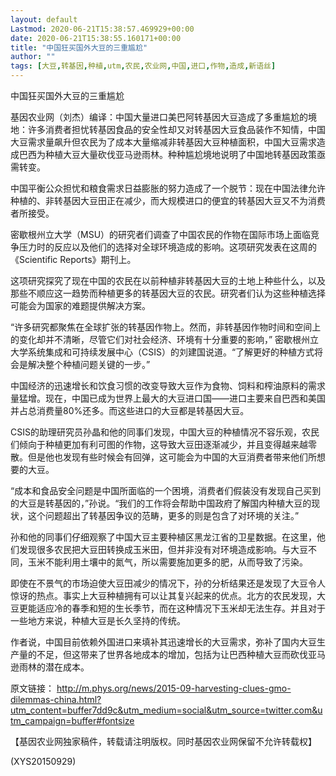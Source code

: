 ```yaml
---
layout: default
Lastmod: 2020-06-21T15:38:57.469929+00:00
date: 2020-06-21T15:38:55.160171+00:00
title: "中国狂买国外大豆的三重尴尬"
author: ""
tags: [大豆,转基因,种植,utm,农民,农业网,中国,进口,作物,造成,新语丝]
---
```


中国狂买国外大豆的三重尴尬

基因农业网（刘杰）编译：中国大量进口美巴阿转基因大豆造成了多重尴尬的境地：许多消费者担忧转基因食品的安全性却又对转基因大豆食品装作不知情，中国大豆需求量飙升但农民为了成本大量缩减非转基因大豆种植面积，中国大豆需求造成巴西为种植大豆大量砍伐亚马逊雨林。种种尴尬境地说明了中国地转基因政策亟需转变。

中国平衡公众担忧和粮食需求日益膨胀的努力造成了一个脱节：现在中国法律允许种植的、非转基因大豆田正在减少，而大规模进口的便宜的转基因大豆又不为消费者所接受。

密歇根州立大学（MSU）的研究者们调查了中国农民的作物在国际市场上面临竞争压力时的反应以及他们的选择对全球环境造成的影响。这项研究发表在这周的 《Scientific Reports》期刊上。

这项研究探究了现在中国的农民在以前种植非转基因大豆的土地上种些什么，以及那些不顺应这一趋势而种植更多的转基因大豆的农民。研究者们认为这些种植选择可能会为国家的难题提供解决方案。

“许多研究都聚焦在全球扩张的转基因作物上。然而，非转基因作物时间和空间上的变化却并不清晰，尽管它们对社会经济、环境有十分重要的影响，” 密歇根州立大学系统集成和可持续发展中心（CSIS）的刘建国说道。“了解更好的种植方式将会是解决整个种植问题关键的一步。”

中国经济的迅速增长和饮食习惯的改变导致大豆作为食物、饲料和榨油原料的需求量猛增。现在，中国已成为世界上最大的大豆进口国——进口主要来自巴西和美国并占总消费量80%还多。而这些进口的大豆都是转基因大豆。

CSIS的助理研究员孙晶和他的同事们发现，中国大豆的种植情况不容乐观，农民们倾向于种植更加有利可图的作物，这导致大豆田逐渐减少，并且变得越来越零散。但是他也发现有些时候会有回弹，这可能会为中国的大豆消费者带来他们所想要的大豆。

“成本和食品安全问题是中国所面临的一个困境，消费者们假装没有发现自己买到的大豆是转基因的，”孙说。“我们的工作将会帮助中国政府了解国内种植大豆的现状，这个问题超出了转基因争议的范畴，更多的则是包含了对环境的关注。”

孙和他的同事们仔细观察了中国大豆主要种植区黑龙江省的卫星数据。在这里，他们发现很多农民把大豆田转换成玉米田，但并非没有对环境造成影响。与大豆不同，玉米不能利用土壤中的氮气，所以需要施加更多的肥，从而导致了污染。

即使在不景气的市场迫使大豆田减少的情况下，孙的分析结果还是发现了大豆令人惊讶的热点。事实上大豆种植拥有可以让其复兴起来的优点。北方的农民发现，大豆更能适应冷的春季和短的生长季节，而在这种情况下玉米却无法生存。并且对于一些地方来说，种植大豆是长久坚持的传统。

作者说，中国目前依赖外国进口来填补其迅速增长的大豆需求，弥补了国内大豆生产量的不足，但这带来了世界各地成本的增加，包括为让巴西种植大豆而砍伐亚马逊雨林的潜在成本。

原文链接： http://m.phys.org/news/2015-09-harvesting-clues-gmo-dilemmas-china.html?utm_content=buffer7dd9c&utm_medium=social&utm_source=twitter.com&utm_campaign=buffer#fontsize

【基因农业网独家稿件，转载请注明版权。同时基因农业网保留不允许转载权】

(XYS20150929)

